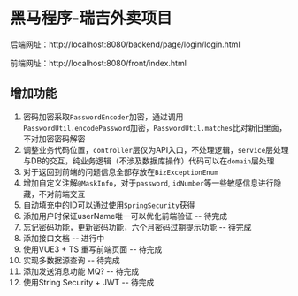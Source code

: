 # 黑马程序-瑞吉外卖项目
后端网址：http://localhost:8080/backend/page/login/login.html

前端网址：http://localhost:8080/front/index.html

## 增加功能
1. 密码加密采取`PasswordEncoder`加密，通过调用`PasswordUtil.encodePassword`加密，`PasswordUtil.matches`比对新旧里面，不对加密密码解密
2. 调整业务代码位置，`controller`层仅为API入口，不处理逻辑，`service`层处理与DB的交互，纯业务逻辑（不涉及数据库操作）代码可以在`domain`层处理
3. 对于返回到前端的问题信息全部存放在`BizExceptionEnum`
4. 增加自定义注解`@MaskInfo`，对于`password`, `idNumber`等一些敏感信息进行隐藏，不对前端交互 
5. 自动填充中的ID可以通过使用`SpringSecurity`获得
6. 添加用户时保证userName唯一可以优化前端验证 -- 待完成
7. 忘记密码功能，更新密码功能，六个月密码过期提示功能 -- 待完成
8. 添加接口文档 -- 进行中
9. 使用VUE3 + TS 重写前端页面 -- 待完成
10. 实现多数据源查询 -- 待完成
11. 添加发送消息功能 MQ? -- 待完成
12. 使用String Security + JWT -- 待完成